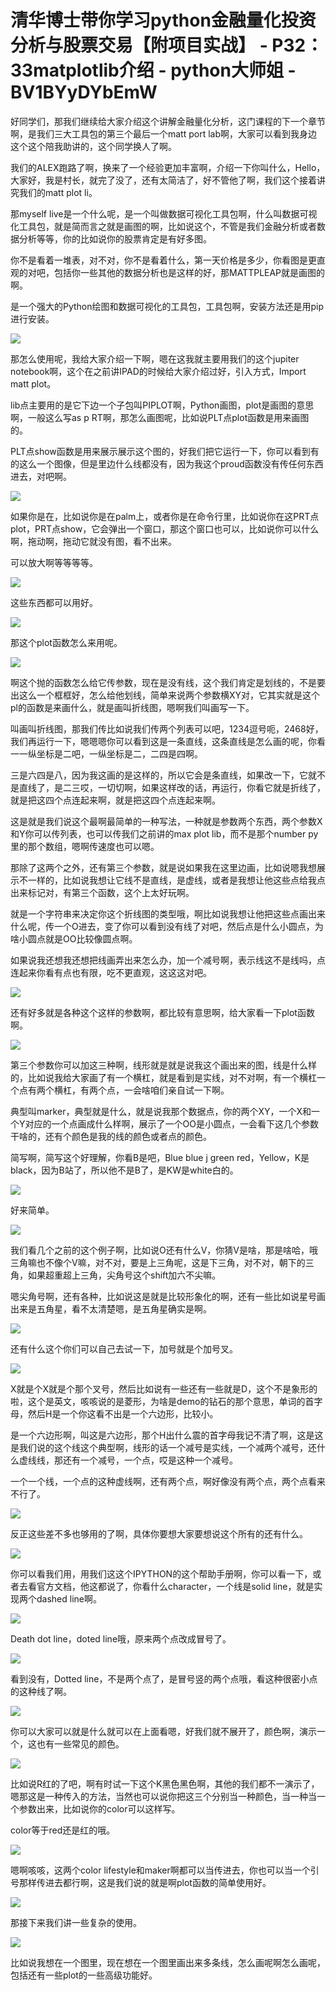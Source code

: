 # 清华博士带你学习python金融量化投资分析与股票交易【附项目实战】 - P32：33matplotlib介绍 - python大师姐 - BV1BYyDYbEmW

好同学们，那我们继续给大家介绍这个讲解金融量化分析，这门课程的下一个章节啊，是我们三大工具包的第三个最后一个matt port lab啊，大家可以看到我身边这个这个陪我助讲的，这个同学换人了啊。

我们的ALEX跑路了啊，换来了一个经验更加丰富啊，介绍一下你叫什么，Hello，大家好，我是村长，就完了没了，还有太简洁了，好不管他了啊，我们这个接着讲究我们的matt plot li。

那myself live是一个什么呢，是一个叫做数据可视化工具包啊，什么叫数据可视化工具包，就是简而言之就是画图的啊，比如说这个，不管是我们金融分析或者数据分析等等，你的比如说你的股票肯定是有好多图。

你不是看着一堆表，对不对，你不是看着什么，第一天价格是多少，你看图是更直观的对吧，包括你一些其他的数据分析也是这样的好，那MATTPLEAP就是画图的啊。

是一个强大的Python绘图和数据可视化的工具包，工具包啊，安装方法还是用pip进行安装。

![](img/bc19eefdc3bffadcd896b6284b2ffc42_1.png)

那怎么使用呢，我给大家介绍一下啊，嗯在这我就主要用我们的这个jupiter notebook啊，这个在之前讲IPAD的时候给大家介绍过好，引入方式，Import matt plot。

lib点主要用的是它下边一个子包叫PIPLOT啊，Python画图，plot是画图的意思啊，一般这么写as p RT啊，那怎么画图呢，比如说PLT点plot函数是用来画图的。

PLT点show函数是用来展示展示这个图的，好我们把它运行一下，你可以看到有的这么一个图像，但是里边什么线都没有，因为我这个proud函数没有传任何东西进去，对吧啊。



![](img/bc19eefdc3bffadcd896b6284b2ffc42_3.png)

如果你是在，比如说你是在palm上，或者你是在命令行里，比如说你在这PRT点plot，PRT点show，它会弹出一个窗口，那这个窗口也可以，比如说你可以什么啊，拖动啊，拖动它就没有图，看不出来。

可以放大啊等等等等。

![](img/bc19eefdc3bffadcd896b6284b2ffc42_5.png)

这些东西都可以用好。

![](img/bc19eefdc3bffadcd896b6284b2ffc42_7.png)

那这个plot函数怎么来用呢。

![](img/bc19eefdc3bffadcd896b6284b2ffc42_9.png)

啊这个抛的函数怎么给它传参数，现在是没有线，这个我们肯定是划线的，不是要出这么一个框框好，怎么给他划线，简单来说两个参数横XY对，它其实就是这个pl的函数是来画什么，就是画叫折线图，嗯啊我们叫画写一下。

叫画叫折线图，那我们传比如说我们传两个列表可以吧，1234逗号呃，2468好，我们再运行一下，嗯嗯嗯你可以看到这是一条直线，这条直线是怎么画的呢，你看一一纵坐标是二吧，一纵坐标是二，二四是四啊。

三是六四是八，因为我这画的是这样的，所以它会是条直线，如果改一下，它就不是直线了，是二三哎，一切切啊，如果这样改的话，再运行，你看它就是折线了，就是把这四个点连起来啊，就是把这四个点连起来啊。

这是就是我们说这个最啊最简单的一种写法，一种就是参数两个东西，两个参数X和Y你可以传列表，也可以传我们之前讲的max plot lib，而不是那个number py里的那个数组，嗯啊传速度也可以嗯。

那除了这两个之外，还有第三个参数，就是说如果我在这里边画，比如说嗯我想展示不一样的，比如说我想让它线不是直线，是虚线，或者是我想让他这些点给我点出来标记对，有第三个函数，这个上太好玩啊。

就是一个字符串来决定你这个折线图的类型哦，啊比如说我想让他把这些点画出来什么呢，传一个O进去，变了你可以看到没有线了对吧，然后点是什么小圆点，为啥小圆点就是OO比较像圆点啊。

如果说我还想我还想把线画弄出来怎么办，加一个减号啊，表示线这不是线吗，点连起来你看有点也有限，吃不更直观，这这这对吧。



![](img/bc19eefdc3bffadcd896b6284b2ffc42_11.png)

还有好多就是各种这个这样的参数啊，都比较有意思啊，给大家看一下plot函数啊。

![](img/bc19eefdc3bffadcd896b6284b2ffc42_13.png)

第三个参数你可以加这三种啊，线形就是就是说我这个画出来的图，线是什么样的，比如说我给大家画了有一个横杠，就是看到是实线，对不对啊，有一个横杠一个点有两个横杠，有两个点，一会啥咱们亲自试一下啊。

典型叫marker，典型就是什么，就是说我那个数据点，你的两个XY，一个X和一个Y对应的一个点画成什么样啊，展示了一个OO是小圆点，一会看下这几个参数干啥的，还有个颜色是我的线的颜色或者点的颜色。

简写啊，简写这个好理解，你看B是吧，Blue blue j green red，Yellow，K是black，因为B站了，所以他不是B了，是KW是white白的。



![](img/bc19eefdc3bffadcd896b6284b2ffc42_15.png)

好来简单。

![](img/bc19eefdc3bffadcd896b6284b2ffc42_17.png)

我们看几个之前的这个例子啊，比如说O还有什么V，你猜V是啥，那是啥哈，哦三角嘛也不像个V嘛，对不对，要是上三角呢，这是下三角，对不对，朝下的三角，如果超重超上三角，尖角号这个shift加六不尖嘛。

嗯尖角号啊，还有各种，比如说这是就是比较形象化的啊，还有一些比如说星号画出来是五角星，看不太清楚嗯，是五角星确实是啊。



![](img/bc19eefdc3bffadcd896b6284b2ffc42_19.png)

还有什么这个你们可以自己去试一下，加号就是个加号叉。

![](img/bc19eefdc3bffadcd896b6284b2ffc42_21.png)

X就是个X就是个那个叉号，然后比如说有一些还有一些就是D，这个不是象形的啦，这个是英文，咳咳说的是菱形，为啥是demo的钻石的那个意思，单词的首字母，然后H是一个你这看不出是一个六边形，比较小。

是一个六边形啊，叫这是六边形，那个H出什么震的首字母我记不清了啊，这是这是我们说的这个线这个典型啊，线形的话一个减号是实线，一个减两个减号，还什么虚线线，那还有一个减号，一个点，哎是这种一个减号。

一个一个线，一个点的这种虚线啊，还有两个点，啊好像没有两个点，两个点看来不行了。

![](img/bc19eefdc3bffadcd896b6284b2ffc42_23.png)

反正这些差不多也够用的了啊，具体你要想大家要想说这个所有的还有什么。

![](img/bc19eefdc3bffadcd896b6284b2ffc42_25.png)

你可以看我们用，用我们这这个IPYTHON的这个帮助手册啊，你可以看一下，或者去看官方文档，他这都说了，你看什么character，一个线是solid line，就是实现两个dashed line啊。



![](img/bc19eefdc3bffadcd896b6284b2ffc42_27.png)

Death dot line，doted line哦，原来两个点改成冒号了。

![](img/bc19eefdc3bffadcd896b6284b2ffc42_29.png)

看到没有，Dotted line，不是两个点了，是冒号竖的两个点哦，看这种很密小点的这种线了啊。

![](img/bc19eefdc3bffadcd896b6284b2ffc42_31.png)

你可以大家可以就是什么就可以在上面看嗯，好我们就不展开了，颜色啊，演示一个，这也有一些常见的颜色。

![](img/bc19eefdc3bffadcd896b6284b2ffc42_33.png)

比如说R红的了吧，啊有时试一下这个K黑色黑色啊，其他的我们都不一演示了，嗯那这是一种传入的方法，当然也可以说你把这三个分别当一种颜色，当一种当一个参数出来，比如说你的color可以这样写。

color等于red还是红的哦。

![](img/bc19eefdc3bffadcd896b6284b2ffc42_35.png)

嗯啊咳咳，这两个color lifestyle和maker啊都可以当传进去，你也可以当一个引号那样传进去都行啊，这是我们说的就是啊plot函数的简单使用好。



![](img/bc19eefdc3bffadcd896b6284b2ffc42_37.png)

那接下来我们讲一些复杂的使用。

![](img/bc19eefdc3bffadcd896b6284b2ffc42_39.png)

比如说我想在一个图里，现在想在一个图里画出来多条线，怎么画呢啊怎么画呢，包括还有一些plot的一些高级功能好。

